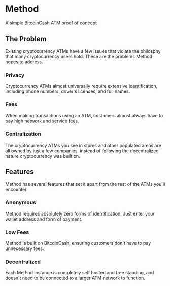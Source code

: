 # Method

A simple BitcoinCash ATM proof of concept


## The Problem

Existing cryptocurrency ATMs have a few issues that violate the philosphy that many cryptocurrency users hold. These are the problems Method hopes to address.

### Privacy

Cryptocurrency ATMs almost universally require extensive identification, including phone numbers, driver's licenses, and full names.

### Fees

When making transactions using an ATM, customers almost always have to pay high network and service fees.

### Centralization

The cryptocurrency ATMs you see in stores and other populated areas are all owned by just a few companies, instead of following the decentralized nature cryptocurrency was built on.


## Features

Method has several features that set it apart from the rest of the ATMs you'll encounter.

### Anonymous

Method requires absolutely zero forms of identification. Just enter your wallet address and form of payment.

### Low Fees

Method is built on BitcoinCash, ensuring customers don't have to pay unnecessary fees.

### Decentralized

Each Method instance is completely self hosted and free standing, and doesn't need to be connected to a larger ATM network to function.
